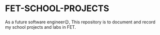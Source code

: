# FET-SCHOOL-PROJECTS
As a future software engineer😉, This repository is to document and record my school projects and labs in FET.
